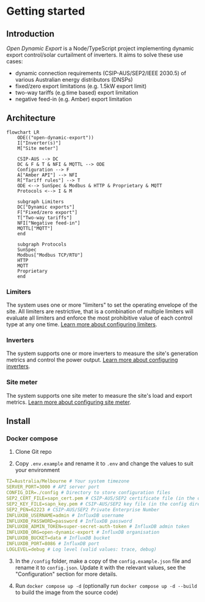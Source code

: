 # Getting started

## Introduction

*Open Dynamic Export* is a Node/TypeScript project implementing dynamic export control/solar curtailment of inverters. It aims to solve these use cases:
- dynamic connection requirements (CSIP-AUS/SEP2/IEEE 2030.5) of various Australian energy distributors (DNSPs)
- fixed/zero export limitations (e.g. 1.5kW export limit)
- two-way tariffs (e.g.time based) export limitation
- negative feed-in (e.g. Amber) export limitation

## Architecture

```mermaid
flowchart LR
    ODE(("open-dynamic-export"))
    I["Inverter(s)"]
    M["Site meter"]

    CSIP-AUS --> DC
    DC & F & T & NFI & MQTTL --> ODE
    Configuration --> F
    A["Amber API"] --> NFI
    R["Tariff rules"] --> T
    ODE <--> SunSpec & Modbus & HTTP & Proprietary & MQTT
    Protocols <--> I & M

    subgraph Limiters
    DC["Dynamic exports"]
    F["Fixed/zero export"]
    T["Two-way tariffs"]
    NFI["Negative feed-in"]
    MQTTL["MQTT"]
    end

    subgraph Protocols
    SunSpec
    Modbus["Modbus TCP/RTU"]
    HTTP
    MQTT
    Proprietary
    end
```

### Limiters
The system uses one or more "limiters" to set the operating envelope of the site. All limiters are restrictive, that is a combination of multiple limiters will evaluate all limiters and enforce the most prohibitive value of each control type at any one time. [Learn more about configuring limiters](/configuration/limiters).

### Inverters
The system supports one or more inverters to measure the site's generation metrics and control the power output. [Learn more about configuring inverters](/configuration/inverters).

### Site meter
The system supports one site meter to measure the site's load and export metrics. [Learn more about configuring site meter](/configuration/meter).

## Install

### Docker compose

1. Clone Git repo

2. Copy `.env.example` and rename it to `.env` and change the values to suit your environment

```yaml
TZ=Australia/Melbourne # Your system timezone
SERVER_PORT=3000 # API server port
CONFIG_DIR=./config # Directory to store configuration files
SEP2_CERT_FILE=sapn_cert.pem # CSIP-AUS/SEP2 certificate file (in the config directory)
SEP2_KEY_FILE=sapn_key.pem # CSIP-AUS/SEP2 key file (in the config directory)
SEP2_PEN=62223 # CSIP-AUS/SEP2 Private Enterprise Number
INFLUXDB_USERNAME=admin # InfluxDB username
INFLUXDB_PASSWORD=password # InfluxDB password
INFLUXDB_ADMIN_TOKEN=super-secret-auth-token # InfluxDB admin token
INFLUXDB_ORG=open-dynamic-export # InfluxDB organisation
INFLUXDB_BUCKET=data # InfluxDB bucket
INFLUXDB_PORT=8086 # InfluxDB port
LOGLEVEL=debug # Log level (valid values: trace, debug)
```

3. In the `/config` folder, make a copy of the `config.example.json` file and rename it to `config.json`. Update it with the relevant values, see the "Configuration" section for more details.

4. Run `docker compose up -d` (optionally run `docker compose up -d --build` to build the image from the source code)